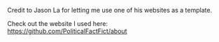 Credit to Jason La for letting me use one of his websites as a template.

Check out the website I used here: https://github.com/PoliticalFactFict/about
